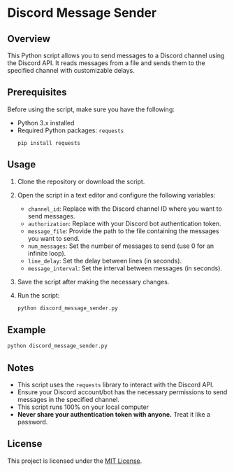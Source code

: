 # Discord Message Sender

## Overview

This Python script allows you to send messages to a Discord channel using the Discord API. It reads messages from a file and sends them to the specified channel with customizable delays.

## Prerequisites

Before using the script, make sure you have the following:

- Python 3.x installed
- Required Python packages: `requests`
  ```
  pip install requests
  ```

## Usage

1. Clone the repository or download the script.
2. Open the script in a text editor and configure the following variables:

   - `channel_id`: Replace with the Discord channel ID where you want to send messages.
   - `authorization`: Replace with your Discord bot authentication token.
   - `message_file`: Provide the path to the file containing the messages you want to send.
   - `num_messages`: Set the number of messages to send (use 0 for an infinite loop).
   - `line_delay`: Set the delay between lines (in seconds).
   - `message_interval`: Set the interval between messages (in seconds).

3. Save the script after making the necessary changes.

4. Run the script:

   ```bash
   python discord_message_sender.py
   ```

## Example

```python
python discord_message_sender.py
```

## Notes

- This script uses the `requests` library to interact with the Discord API.
- Ensure your Discord account/bot has the necessary permissions to send messages in the specified channel.
- This script runs 100% on your local computer
- **Never share your authentication token with anyone.** Treat it like a password.

## License

This project is licensed under the [MIT License](LICENSE).
